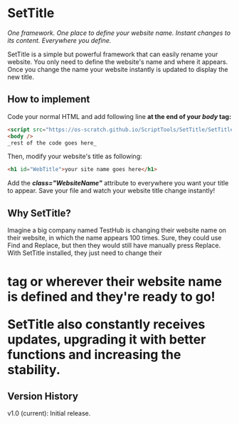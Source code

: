# SetTitle
_One framework. One place to define your website name. Instant changes to its content. Everywhere you define._

SetTitle is a simple but powerful framework that can easily rename your website. You only need to define the website's name and where it appears. Once you change the name your website instantly is updated to display the new title.

## How to implement
Code your normal HTML and add following line **at the end of your _body_ tag:**
```HTML
<script src="https://os-scratch.github.io/ScriptTools/SetTitle/SetTitle.js"></script>
<body />
_rest of the code goes here_
```
Then, modify your website's title as following:
```HTML
<h1 id="WebTitle">your site name goes here</h1>
````
Add the **_class="WebsiteName"_** attribute to everywhere you want your title to appear. Save your file and watch your website title change instantly!

## Why SetTitle?
Imagine a big company named TestHub is changing their website name on their website, in which the name appears 100 times. Sure, they could use Find and Replace, but then they would still have manually press Replace. With SetTitle installed, they just need to change their <h1> tag or wherever their website name is defined and they're ready to go!

SetTitle also constantly receives updates, upgrading it with better functions and increasing the stability.

## Version History
v1.0 (current): Initial release.
